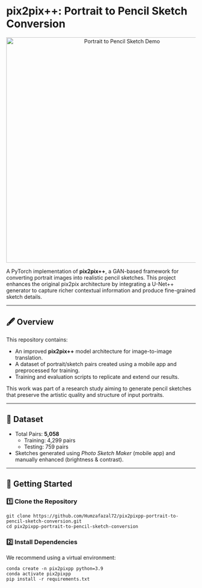 # pix2pix++: Portrait to Pencil Sketch Conversion

<p align="center">
  <img src="assets/demo_result.png" alt="Portrait to Pencil Sketch Demo" width="600"/>
</p>

A PyTorch implementation of **pix2pix++**, a GAN-based framework for converting portrait images into realistic pencil sketches. This project enhances the original pix2pix architecture by integrating a U-Net++ generator to capture richer contextual information and produce fine-grained sketch details.

---

## 🖋️ Overview

This repository contains:

- An improved **pix2pix++** model architecture for image-to-image translation.
- A dataset of portrait/sketch pairs created using a mobile app and preprocessed for training.
- Training and evaluation scripts to replicate and extend our results.

This work was part of a research study aiming to generate pencil sketches that preserve the artistic quality and structure of input portraits.

---

## 📂 Dataset

- Total Pairs: **5,058**
  - Training: 4,299 pairs
  - Testing: 759 pairs
- Sketches generated using *Photo Sketch Maker* (mobile app) and manually enhanced (brightness & contrast).


---

## 🚀 Getting Started

### 1️⃣ Clone the Repository
```
git clone https://github.com/Humzafazal72/pix2pixpp-portrait-to-pencil-sketch-conversion.git
cd pix2pixpp-portrait-to-pencil-sketch-conversion
```

### 2️⃣ Install Dependencies
We recommend using a virtual environment:

```
conda create -n pix2pixpp python=3.9
conda activate pix2pixpp
pip install -r requirements.txt
```
